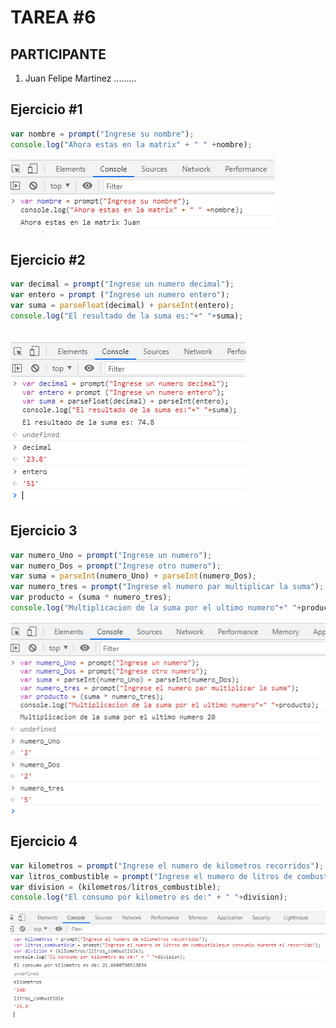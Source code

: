 # TAREA  #6

## PARTICIPANTE
1. Juan Felipe Martinez .........

## Ejercicio #1

```javascript
var nombre = prompt("Ingrese su nombre");
console.log("Ahora estas en la matrix" + " " +nombre);
```
![li](https://github.com/FelipeeMartinez/READMEt6/blob/master/Imagenes/1.png)

## Ejercicio #2

```javascript
var decimal = prompt("Ingrese un numero decimal");
var entero = prompt ("Ingrese un numero entero");
var suma = parseFloat(decimal) + parseInt(entero);
console.log("El resultado de la suma es:"+" "+suma);
```
![li](https://github.com/FelipeeMartinez/READMEt6/blob/master/Imagenes/2.png)

## Ejercicio 3

```javascript
var numero_Uno = prompt("Ingrese un numero");
var numero_Dos = prompt("Ingrese otro numero");
var suma = parseInt(numero_Uno) + parseInt(numero_Dos);
var numero_tres = prompt("Ingrese el numero par multiplicar la suma");
var producto = (suma * numero_tres);
console.log("Multiplicacion de la suma por el ultimo numero"+" "+producto);
```
![li](https://github.com/FelipeeMartinez/READMEt6/blob/master/Imagenes/3.png)

## Ejercicio 4

```javascript
var kilometros = prompt("Ingrese el numero de kilometros recorridos");
var litros_combustible = prompt("Ingrese el numero de litros de combustibleque consumio durante el recorrido");
var division = (kilometros/litros_combustible);
console.log("El consumo por kilometro es de:" + " "+division);
```
![li](https://github.com/FelipeeMartinez/READMEt6/blob/master/Imagenes/4.png)

